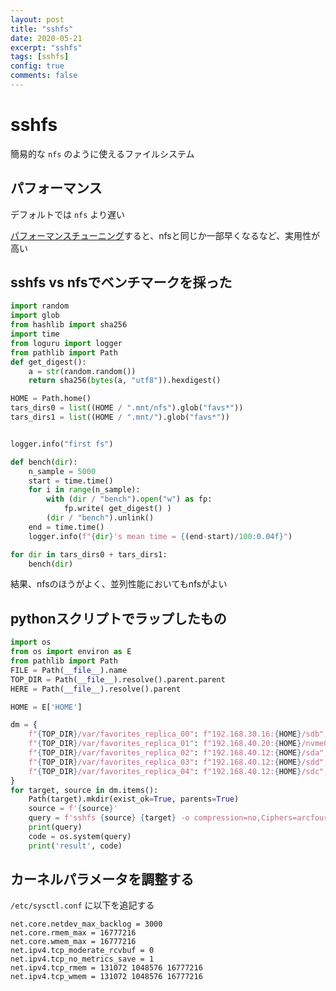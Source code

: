 ```yaml
---
layout: post
title: "sshfs"
date: 2020-05-21
excerpt: "sshfs"
tags: [sshfs]
config: true
comments: false
---
```


# sshfs

簡易的な `nfs` のように使えるファイルシステム

## パフォーマンス

デフォルトでは `nfs` より遅い  

[パフォーマンスチューニング](https://www.admin-magazine.com/HPC/Articles/Sharing-Data-with-SSHFS)すると、nfsと同じか一部早くなるなど、実用性が高い

## sshfs vs nfsでベンチマークを採った

```python
import random
import glob
from hashlib import sha256
import time
from loguru import logger
from pathlib import Path
def get_digest():
    a = str(random.random())
    return sha256(bytes(a, "utf8")).hexdigest()

HOME = Path.home()
tars_dirs0 = list((HOME / ".mnt/nfs").glob("favs*"))
tars_dirs1 = list((HOME / ".mnt/").glob("favs*"))


logger.info("first fs")

def bench(dir):
    n_sample = 5000
    start = time.time()
    for i in range(n_sample):
        with (dir / "bench").open("w") as fp:
            fp.write( get_digest() )
        (dir / "bench").unlink()
    end = time.time()
    logger.info(f"{dir}'s mean time = {(end-start)/100:0.04f}")

for dir in tars_dirs0 + tars_dirs1:
    bench(dir)
```

結果、nfsのほうがよく、並列性能においてもnfsがよい


## pythonスクリプトでラップしたもの

```python
import os
from os import environ as E
from pathlib import Path
FILE = Path(__file__).name
TOP_DIR = Path(__file__).resolve().parent.parent
HERE = Path(__file__).resolve().parent

HOME = E['HOME']

dm = {
    f"{TOP_DIR}/var/favorites_replica_00": f"192.168.30.16:{HOME}/sdb",
    f"{TOP_DIR}/var/favorites_replica_01": f"192.168.40.20:{HOME}/nvme0n1",
    f"{TOP_DIR}/var/favorites_replica_02": f"192.168.40.12:{HOME}/sda",
    f"{TOP_DIR}/var/favorites_replica_03": f"192.168.40.12:{HOME}/sdd",
    f"{TOP_DIR}/var/favorites_replica_04": f"192.168.40.12:{HOME}/sdc",
}
for target, source in dm.items():
    Path(target).mkdir(exist_ok=True, parents=True) 
    source = f'{source}'
    query = f'sshfs {source} {target} -o compression=no,Ciphers=arcfour,large_read,cache=yes,kernel_cache,nonempty,reconnect'
    print(query)
    code = os.system(query)
    print('result', code)
```


## カーネルパラメータを調整する

`/etc/sysctl.conf` に以下を追記する

```
net.core.netdev_max_backlog = 3000
net.core.rmem_max = 16777216
net.core.wmem_max = 16777216
net.ipv4.tcp_moderate_rcvbuf = 0
net.ipv4.tcp_no_metrics_save = 1
net.ipv4.tcp_rmem = 131072 1048576 16777216
net.ipv4.tcp_wmem = 131072 1048576 16777216
```

